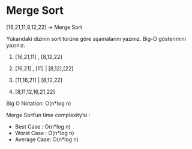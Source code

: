 # Merge Sort

[16,21,11,8,12,22] -> Merge Sort

Yukarıdaki dizinin sort türüne göre aşamalarını yazınız.
Big-O gösterimini yazınız.

1. [16,21,11] , [8,12,22]

2. [16,21] , [11] | [8,12],[22]

3. [11,16,21] | [8,12,22]

4. [8,11,12,16,21,22]

Big O Notation: O(n*log n)

Merge Sort’un time complexity’si :

- Best Case : O(n*log n)
- Worst Case : O(n*log n)
- Average Case: O(n*log n)